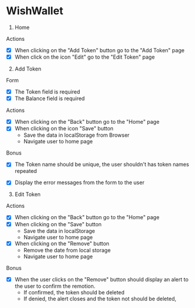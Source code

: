 # WishWallet

1) Home

Actions

- [x] When clicking on the "Add Token" button go to the "Add Token" page
- [x] When click on the icon "Edit" go to the "Edit Token" page

2) Add Token

Form

- [x] The Token field is required
- [x] The Balance field is required

Actions

- [x] When clicking on the "Back" button go to the "Home" page
- [x] When clicking on the icon "Save" button
    - Save the data in localStorage from Browser
    - Navigate user to home page

Bonus

- [x] The Token name should be unique, the user shouldn't has token names repeated
- [x] Display the error messages from the form to the user


3) Edit Token


Actions

- [X] When clicking on the "Back" button go to the "Home" page
- [X] When clicking on the "Save" button
    - Save the data in localStorage
    - Navigate user to home page
- [X] When clicking on the "Remove" button
    - Remove the date from local storage
    - Navigate user to home page

Bonus

- [x] When the user clicks on the "Remove" button should display an alert to the user to confirm the remotion.
    - If confirmed, the token should be deleted
    - If denied, the alert closes and the token not should be deleted,